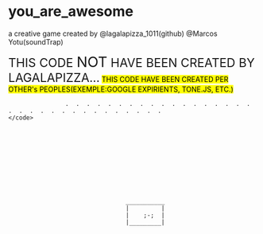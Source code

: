 # you_are_awesome
a creative game created by @lagalapizza_1011(github) @Marcos Yotu(soundTrap)

<big><big><big>THIS CODE <BIG>NOT</BIG> HAVE BEEN CREATED BY LAGALAPIZZA...</big></big></big>
              <mark>THIS CODE HAVE BEEN CREATED PER OTHER's PEOPLES(EXEMPLE:GOOGLE EXPIRIENTS, TONE.JS, ETC.)</mark>
                    
                    
                    
                    
                    
                    
                    
                    .  .  .  .  .  .  .  .  .  .  .  .  .  .  .  .  .  .  .  .  .  .  .  .  .  .  .  .  .  .  .  .  .                             </code>
                           
                           
                           
                           
                           
                           
                           
                           
                           
                           
                           
                                     ___________
                                     |         |
                                     |    ;-;  |
                                     |_________|
